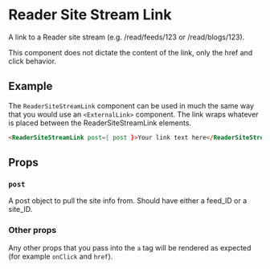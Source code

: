 # Reader Site Stream Link

A link to a Reader site stream (e.g. /read/feeds/123 or /read/blogs/123).

This component does not dictate the content of the link, only the href and click behavior.

## Example

The `ReaderSiteStreamLink` component can be used in much the same way that you would use an `<ExternalLink>` component. The link wraps whatever is placed between the ReaderSiteStreamLink elements.

```html
<ReaderSiteStreamLink post={ post }>Your link text here</ReaderSiteStreamLink>
```

## Props

### `post`

A post object to pull the site info from. Should have either a feed_ID or a site_ID.

### Other props

Any other props that you pass into the `a` tag will be rendered as expected (for example `onClick` and `href`).